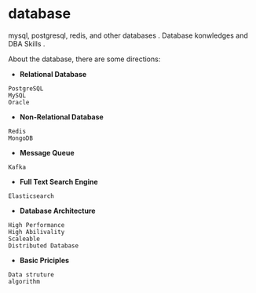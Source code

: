 # database
mysql, postgresql, redis, and other databases . Database konwledges and DBA Skills .

About the database, there are some directions:

+ **Relational Database**

```
PostgreSQL
MySQL
Oracle

```

+ **Non-Relational Database**

```
Redis
MongoDB

```

+ **Message Queue**

```
Kafka

```

+ **Full Text Search Engine**

```
Elasticsearch

```

+ **Database Architecture**

```
High Performance
High Abilivality
Scaleable
Distributed Database

```

+ **Basic Priciples**

```
Data struture
algorithm

```



